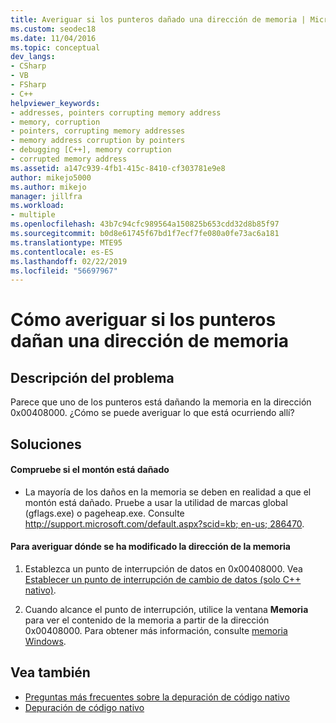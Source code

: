```yaml
---
title: Averiguar si los punteros dañado una dirección de memoria | Microsoft Docs
ms.custom: seodec18
ms.date: 11/04/2016
ms.topic: conceptual
dev_langs:
- CSharp
- VB
- FSharp
- C++
helpviewer_keywords:
- addresses, pointers corrupting memory address
- memory, corruption
- pointers, corrupting memory addresses
- memory address corruption by pointers
- debugging [C++], memory corruption
- corrupted memory address
ms.assetid: a147c939-4fb1-415c-8410-cf303781e9e8
author: mikejo5000
ms.author: mikejo
manager: jillfra
ms.workload:
- multiple
ms.openlocfilehash: 43b7c94cfc989564a150825b653cdd32d8b85f97
ms.sourcegitcommit: b0d8e61745f67bd1f7ecf7fe080a0fe73ac6a181
ms.translationtype: MTE95
ms.contentlocale: es-ES
ms.lasthandoff: 02/22/2019
ms.locfileid: "56697967"
---
```

# <a name="how-can-i-find-out-if-my-pointers-corrupt-a-memory-address"></a>Cómo averiguar si los punteros dañan una dirección de memoria
## <a name="problem-description"></a>Descripción del problema
 Parece que uno de los punteros está dañando la memoria en la dirección 0x00408000. ¿Cómo se puede averiguar lo que está ocurriendo allí?

## <a name="solution"></a>Soluciones

#### <a name="check-for-heap-corruption"></a>Compruebe si el montón está dañado

-   La mayoría de los daños en la memoria se deben en realidad a que el montón está dañado. Pruebe a usar la utilidad de marcas global (gflags.exe) o pageheap.exe. Consulte [ http://support.microsoft.com/default.aspx?scid=kb; en-us; 286470](http://support.microsoft.com/default.aspx?scid=kb;en-us;286470).

#### <a name="to-find-where-the-memory-address-is-modified"></a>Para averiguar dónde se ha modificado la dirección de la memoria

1.  Establezca un punto de interrupción de datos en 0x00408000. Vea [Establecer un punto de interrupción de cambio de datos (solo C++ nativo)](../debugger/using-breakpoints.md#BKMK_set_a_data_breakpoint_native_cplusplus_only).

2.  Cuando alcance el punto de interrupción, utilice la ventana **Memoria** para ver el contenido de la memoria a partir de la dirección 0x00408000. Para obtener más información, consulte [memoria Windows](../debugger/memory-windows.md).

## <a name="see-also"></a>Vea también
- [Preguntas más frecuentes sobre la depuración de código nativo](../debugger/debugging-native-code-faqs.md)
- [Depuración de código nativo](../debugger/debugging-native-code.md)